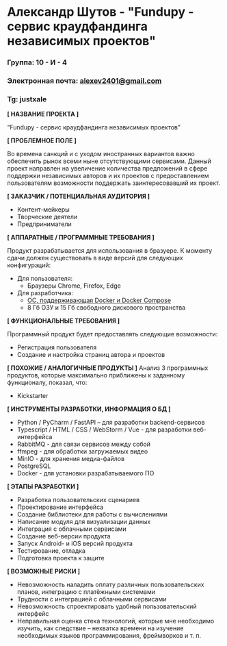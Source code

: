 # Александр Шутов - "Fundupy - сервис краудфандинга независимых проектов"

### Группа: 10 - И - 4
### Электронная почта: alexev2401@gmail.com
### Tg: justxale


**[ НАЗВАНИЕ ПРОЕКТА ]**

“Fundupy - сервис краудфандинга независимых проектов”

**[ ПРОБЛЕМНОЕ ПОЛЕ ]**

Во времена санкций и с уходом иностранных вариантов важно обеспечить рынок всеми ныне отсутствующими сервисами. Данный проект направлен на увеличение количества предложений в сфере поддержки независимых авторов и их проектов с предоставлением пользователям возможности поддержать заинтересовавший их проект. 

**[ ЗАКАЗЧИК / ПОТЕНЦИАЛЬНАЯ АУДИТОРИЯ ]**

* Контент-мейкеры
* Творческие деятели
* Предприниматели

**[ АППАРАТНЫЕ / ПРОГРАММНЫЕ ТРЕБОВАНИЯ ]** 

Продукт разрабатывается для использования в бразуере. К моменту сдачи должен существовать в виде версий для следующих конфигураций:
- Для пользователя:
  - Браузеры Chrome, Firefox, Edge
- Для разработчика:
  - [ОС, поддерживающая Docker и Docker Compose](https://docs.docker.com/engine/install)
  - 8 Гб ОЗУ и 15 Гб свободного дискового пространства 

**[ ФУНКЦИОНАЛЬНЫЕ ТРЕБОВАНИЯ ]**

Программный продукт будет предоставлять следующие возможности:
* Регистрация пользователя
* Создание и настройка страниц автора и проектов

**[ ПОХОЖИЕ / АНАЛОГИЧНЫЕ ПРОДУКТЫ ]**
 Анализ 3 программных продуктов, которые максимально приближены к заданному функционалу, показал, что:

* Kickstarter

**[ ИНСТРУМЕНТЫ РАЗРАБОТКИ, ИНФОРМАЦИЯ О БД ]**

*	Python / PyCharm / FastAPI – для разработки backend-сервисов
* Typescript / HTML / CSS / WebStorm / Vue - для разработки веб-интерфейса
* RabbitMQ - для связи сервисов между собой
* ffmpeg - для обработки загружаемых видео
* MinIO - для хранения медиа-файлов
*	PostgreSQL
* Docker - для установки разрабатываемого ПО

**[ ЭТАПЫ РАЗРАБОТКИ ]**

*	Разработка пользовательских сценариев
*	Проектирование интерфейса
*	Создание библиотеки для работы с вычислениями
*	Написание модуля для визуализации данных
*	Интеграция с облачными сервисами
*	Создание веб-версии продукта
*	Запуск Android- и iOS версий продукта
*	Тестирование, отладка
*	Подготовка проекта к защите

**[ ВОЗМОЖНЫЕ РИСКИ ]**

*	Невозможность наладить оплату различных пользовательских планов, интеграцию с платёжными системами
*	Трудности с интеграцией с облачными сервисами
*	Невозможность спроектировать удобный пользовательский интерфейс 
*	Неправильная оценка стека технологий, которые мне необходимо изучить, как следствие – нехватка времени на изучение    необходимых языков программирования, фреймворков и т. п.
